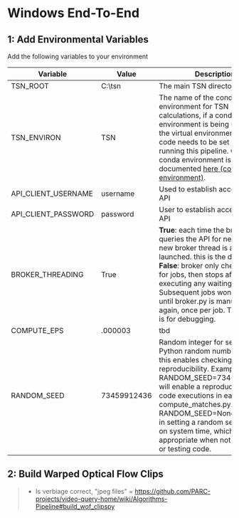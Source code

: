 # Windows End-To-End

## 1: Add Environmental Variables

Add the following variables to your environment

| Variable            | Value       | Description   |
| ------------------- |-            | -             |
| TSN_ROOT            | C:\tsn      | The main TSN directory           |
| TSN_ENVIRON         | TSN         | The name of the conda environment for TSN calculations, if a conda environment is being used.  If not, the virtual environment for TSN code needs to be set up before running this pipeline. Our TSN conda environment is documented [here (conda TSN environment)](https://github.com/PARC-projects/video-query-home/wiki/Algorithms-Conda).           |
| API_CLIENT_USERNAME | username    | Used to establish access to the API |
| API_CLIENT_PASSWORD | password    | User to establish access to the API |
| BROKER_THREADING    | True        | **True**: each time the broker queries the API for new jobs, a new broker thread is also launched. this is the default. **False**: broker only checks once for jobs, then stops after executing any waiting jobs. Subsequent jobs won't be run until broker.py is manually run again, once per job. This setting is for debugging.           |
| COMPUTE_EPS         | .000003     | tbd           |
| RANDOM_SEED         | 73459912436 | Random integer for seeding Python random numbers. Setting this enables checking for reproducibility. Example: "export RANDOM_SEED=73459912436" will enable a reproducible set of code executions in each call of compute_matches.py. Setting RANDOM_SEED=None will result in setting a random seed based on system time, which is more appropriate when not debugging or testing code.           |

## 2: Build Warped Optical Flow Clips

> - Is verbiage correct, "jpeg files" = https://github.com/PARC-projects/video-query-home/wiki/Algorithms-Pipeline#build_wof_clipspy

